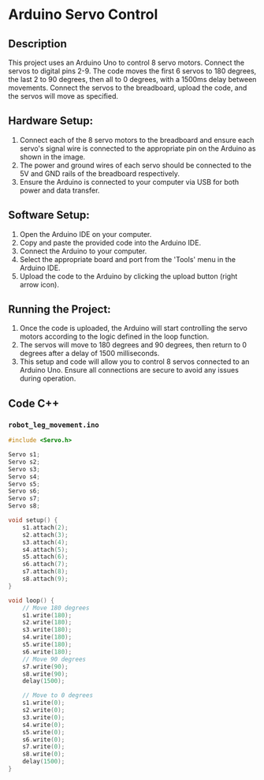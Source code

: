 # Arduino Servo Control

## Description
This project uses an Arduino Uno to control 8 servo motors. Connect the servos to digital pins 2-9. The code moves the first 6 servos to 180 degrees, the last 2 to 90 degrees, then all to 0 degrees, with a 1500ms delay between movements. Connect the servos to the breadboard, upload the code, and the servos will move as specified.

## Hardware Setup:
1. Connect each of the 8 servo motors to the breadboard and ensure each servo's signal wire is connected to the appropriate pin on the Arduino as shown in the image.
2. The power and ground wires of each servo should be connected to the 5V and GND rails of the breadboard respectively.
3. Ensure the Arduino is connected to your computer via USB for both power and data transfer.

## Software Setup:
1. Open the Arduino IDE on your computer.
2. Copy and paste the provided code into the Arduino IDE.
3. Connect the Arduino to your computer.
4. Select the appropriate board and port from the 'Tools' menu in the Arduino IDE.
5. Upload the code to the Arduino by clicking the upload button (right arrow icon).

## Running the Project:
1. Once the code is uploaded, the Arduino will start controlling the servo motors according to the logic defined in the loop function.
2. The servos will move to 180 degrees and 90 degrees, then return to 0 degrees after a delay of 1500 milliseconds.
3. This setup and code will allow you to control 8 servos connected to an Arduino Uno. Ensure all connections are secure to avoid any issues during operation.


## Code C++

### `robot_leg_movement.ino`

```cpp
#include <Servo.h>

Servo s1;
Servo s2;
Servo s3;
Servo s4;
Servo s5;
Servo s6;
Servo s7;
Servo s8;

void setup() {
    s1.attach(2);
    s2.attach(3);
    s3.attach(4);
    s4.attach(5);
    s5.attach(6);
    s6.attach(7);
    s7.attach(8);
    s8.attach(9);
}

void loop() {
    // Move 180 degrees
    s1.write(180);
    s2.write(180);
    s3.write(180);
    s4.write(180);
    s5.write(180);
    s6.write(180);
    // Move 90 degrees
    s7.write(90);
    s8.write(90);
    delay(1500);

    // Move to 0 degrees
    s1.write(0);
    s2.write(0);
    s3.write(0);
    s4.write(0);
    s5.write(0);
    s6.write(0);
    s7.write(0);
    s8.write(0);
    delay(1500);
}
```
